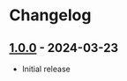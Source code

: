 # Changelog

## [1.0.0] - 2024-03-23

* Initial release

[1.0.0]: https://github.com/daun/statamic-placeholders/releases/tag/1.0.0
